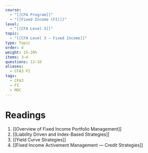 ```yaml
---
course:
  - "[[CFA Program]]"
  - "[[Fixed Income (FI)]]"
level:
  - "[[CFA Level 3]]"
topic:
  - "[[CFA Level 3 — Fixed Income]]"
type: Topic
order: 4
weight: 15-20%
items: 3–4
questions: 12–16
aliases:
  - CFA3 FI
tags:
  - CFA3
  - FI
  - MOC
---
```


# Readings
1. [[Overview of Fixed Income Portfolio Management]]
2. [[Liability Driven and Index-Based Strategies]]
3. [[Yield Curve Strategies]]
4. [[Fixed Income Activement Management — Credit Strategies]]